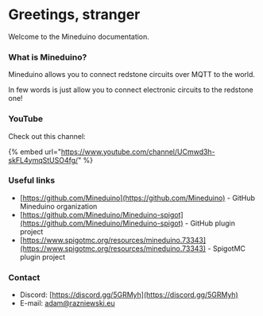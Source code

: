 # Greetings, stranger

Welcome to the Mineduino documentation.



### What is Mineduino?

Mineduino allows you to connect redstone circuits over MQTT to the world.

In few words is just allow you to connect electronic circuits to the redstone one!



### YouTube

Check out this channel:

{% embed url="https://www.youtube.com/channel/UCmwd3h-skFL4ymqStUSO4fg/" %}





### Useful links

* [https://github.com/Mineduino](https://github.com/Mineduino) - GitHub Mineduino organization
* [https://github.com/Mineduino/Mineduino-spigot](https://github.com/Mineduino/Mineduino-spigot) - GitHub plugin project
* [https://www.spigotmc.org/resources/mineduino.73343](https://www.spigotmc.org/resources/mineduino.73343) - SpigotMC plugin project

### Contact

* Discord: [https://discord.gg/5GRMyh](https://discord.gg/5GRMyh)
* E-mail: adam@razniewski.eu



